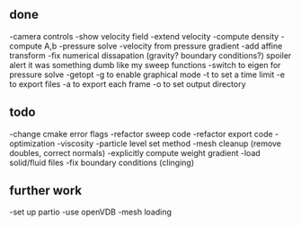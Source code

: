 ## done
-camera controls
-show velocity field
-extend velocity
-compute density
-compute A,b
-pressure solve
-velocity from pressure gradient
-add affine transform
-fix numerical dissapation (gravity? boundary conditions?) spoiler alert it was something dumb like my sweep functions
-switch to eigen for pressure solve
-getopt
    -g to enable graphical mode
    -t to set a time limit
    -e to export files
    -a to export each frame
    -o to set output directory

## todo
-change cmake error flags
-refactor sweep code
-refactor export code
-optimization
-viscosity
-particle level set method
-mesh cleanup (remove doubles, correct normals)
-explicitly compute weight gradient
-load solid/fluid files
-fix boundary conditions (clinging)

## further work
-set up partio
-use openVDB
-mesh loading